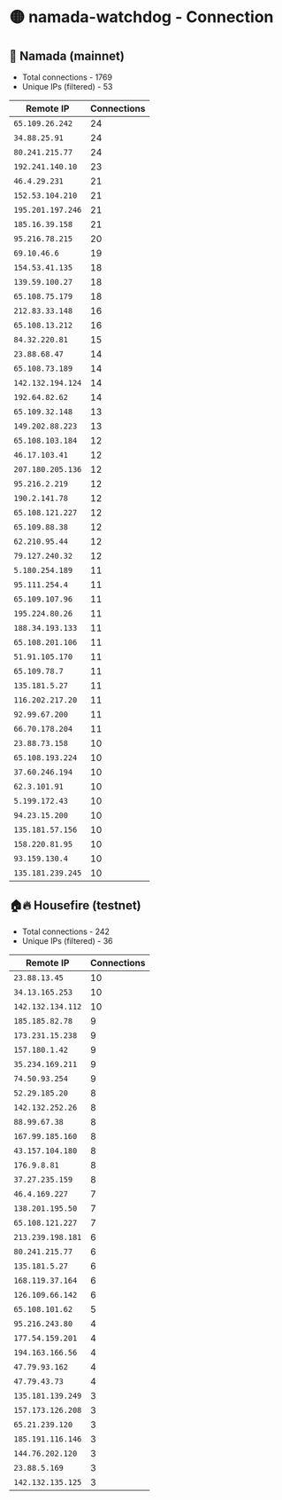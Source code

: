 # 🟡 namada-watchdog - Connection

## 🚀 Namada (mainnet)
- Total connections - 1769
- Unique IPs (filtered) - 53

| Remote IP | Connections |
|-----------|-------------|
| `65.109.26.242` | 24 |
| `34.88.25.91` | 24 |
| `80.241.215.77` | 24 |
| `192.241.140.10` | 23 |
| `46.4.29.231` | 21 |
| `152.53.104.210` | 21 |
| `195.201.197.246` | 21 |
| `185.16.39.158` | 21 |
| `95.216.78.215` | 20 |
| `69.10.46.6` | 19 |
| `154.53.41.135` | 18 |
| `139.59.100.27` | 18 |
| `65.108.75.179` | 18 |
| `212.83.33.148` | 16 |
| `65.108.13.212` | 16 |
| `84.32.220.81` | 15 |
| `23.88.68.47` | 14 |
| `65.108.73.189` | 14 |
| `142.132.194.124` | 14 |
| `192.64.82.62` | 14 |
| `65.109.32.148` | 13 |
| `149.202.88.223` | 13 |
| `65.108.103.184` | 12 |
| `46.17.103.41` | 12 |
| `207.180.205.136` | 12 |
| `95.216.2.219` | 12 |
| `190.2.141.78` | 12 |
| `65.108.121.227` | 12 |
| `65.109.88.38` | 12 |
| `62.210.95.44` | 12 |
| `79.127.240.32` | 12 |
| `5.180.254.189` | 11 |
| `95.111.254.4` | 11 |
| `65.109.107.96` | 11 |
| `195.224.80.26` | 11 |
| `188.34.193.133` | 11 |
| `65.108.201.106` | 11 |
| `51.91.105.170` | 11 |
| `65.109.78.7` | 11 |
| `135.181.5.27` | 11 |
| `116.202.217.20` | 11 |
| `92.99.67.200` | 11 |
| `66.70.178.204` | 11 |
| `23.88.73.158` | 10 |
| `65.108.193.224` | 10 |
| `37.60.246.194` | 10 |
| `62.3.101.91` | 10 |
| `5.199.172.43` | 10 |
| `94.23.15.200` | 10 |
| `135.181.57.156` | 10 |
| `158.220.81.95` | 10 |
| `93.159.130.4` | 10 |
| `135.181.239.245` | 10 |

## 🏠🔥 Housefire (testnet)

- Total connections - 242
- Unique IPs (filtered) - 36

| Remote IP | Connections |
|-----------|-------------|
| `23.88.13.45` | 10 |
| `34.13.165.253` | 10 |
| `142.132.134.112` | 10 |
| `185.185.82.78` | 9 |
| `173.231.15.238` | 9 |
| `157.180.1.42` | 9 |
| `35.234.169.211` | 9 |
| `74.50.93.254` | 9 |
| `52.29.185.20` | 8 |
| `142.132.252.26` | 8 |
| `88.99.67.38` | 8 |
| `167.99.185.160` | 8 |
| `43.157.104.180` | 8 |
| `176.9.8.81` | 8 |
| `37.27.235.159` | 8 |
| `46.4.169.227` | 7 |
| `138.201.195.50` | 7 |
| `65.108.121.227` | 7 |
| `213.239.198.181` | 6 |
| `80.241.215.77` | 6 |
| `135.181.5.27` | 6 |
| `168.119.37.164` | 6 |
| `126.109.66.142` | 6 |
| `65.108.101.62` | 5 |
| `95.216.243.80` | 4 |
| `177.54.159.201` | 4 |
| `194.163.166.56` | 4 |
| `47.79.93.162` | 4 |
| `47.79.43.73` | 4 |
| `135.181.139.249` | 3 |
| `157.173.126.208` | 3 |
| `65.21.239.120` | 3 |
| `185.191.116.146` | 3 |
| `144.76.202.120` | 3 |
| `23.88.5.169` | 3 |
| `142.132.135.125` | 3 |

